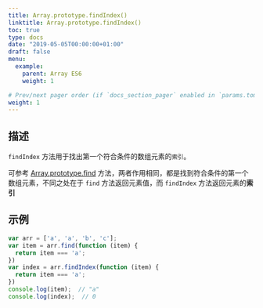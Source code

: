 ```yaml
---
title: Array.prototype.findIndex()
linktitle: Array.prototype.findIndex()
toc: true
type: docs
date: "2019-05-05T00:00:00+01:00"
draft: false
menu:
  example:
    parent: Array ES6
    weight: 1

# Prev/next pager order (if `docs_section_pager` enabled in `params.toml`)
weight: 1
---
```


## 描述

`findIndex` 方法用于找出第一个符合条件的数组元素的`索引`。

可参考 [Array.prototype.find](./04-Array.prototype.find.md) 方法，两者作用相同，都是找到符合条件的第一个数组元素，不同之处在于 `find` 方法返回元素值，而 `findIndex` 方法返回元素的**索引**

## 示例

```js
var arr = ['a', 'a', 'b', 'c'];
var item = arr.find(function (item) {
  return item === 'a';
})
var index = arr.findIndex(function (item) {
  return item === 'a';
})
console.log(item);  // "a"
console.log(index);  // 0
```
